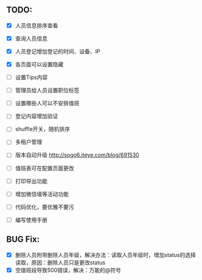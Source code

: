 ## TODO:

- [x] 人员信息排序查看
- [x] 查询人员信息
- [x] 人员登记增加登记的时间、设备、IP
- [x] 各页面可以设置隐藏
- [ ] 设置Tips内容
- [ ] 管理员给人员设置职位标签
- [ ] 设置哪些人可以不安排值班
- [ ] 登记内容增加验证
- [ ] shuffle开关，随机排序
- [ ] 多租户管理
- [ ] 版本自动升级 http://sogo6.iteye.com/blog/691530
- [ ] 值班表可在配置页面更改
- [ ] 打印导出功能
- [ ] 增加微信墙等活动功能
- [ ] 代码优化，要优雅不要污
- [ ] 编写使用手册


## BUG Fix:

- [x] 删除人员附带删除人员年级，解决办法：读取人员年级时，增加status的选择读取，原因：删除人员只是更改status
- [x] 空值班段导致500错误，解决：万能的@符号
